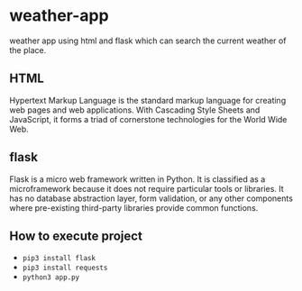 # weather-app
weather app using html and flask which can search the current weather of the place.

## HTML
Hypertext Markup Language is the standard markup language for creating web pages and web applications. With Cascading Style Sheets and JavaScript, it forms a triad of cornerstone technologies for the World Wide Web.

## flask
Flask is a micro web framework written in Python. It is classified as a microframework because it does not require particular tools or libraries. It has no database abstraction layer, form validation, or any other components where pre-existing third-party libraries provide common functions.

## How to execute project
- `pip3 install flask`
- `pip3 install requests`
- `python3 app.py`
